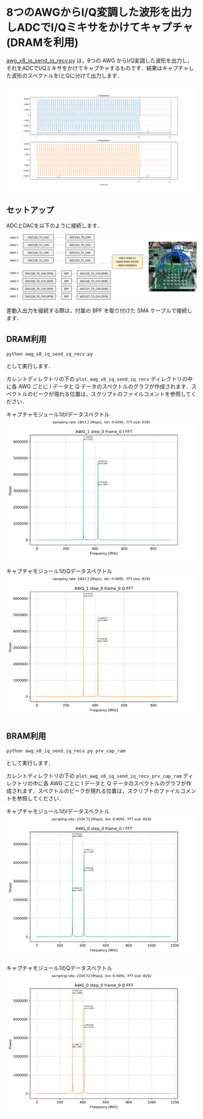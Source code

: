 # 8つのAWGからI/Q変調した波形を出力しADCでI/Qミキサをかけてキャプチャ(DRAMを利用)

[awg_x8_iq_send_iq_recv.py](../awg_x8_iq_send_iq_recv.py) は，8つの AWG からI/Q変調した波形を出力し，それをADCでI/Qミキサをかけてキャプチャするものです．結果はキャプチャした波形のスペクトルをIとQに分けて出力します．

![AWG0の被変調波](images/awg-x8-iq-send-iq-recv-example.png)

## セットアップ

ADCとDACを以下のように接続します．

![セットアップ](images/awg-x8-iq-send-iq-recv-setup.png)

差動入出力を接続する際は，付属の BPF を取り付けた SMA ケーブルで接続します．

## DRAM利用

```
python awg_x8_iq_send_iq_recv.py
```

として実行します．

カレントディレクトリの下の `plot_awg_x8_iq_send_iq_recv` ディレクトリの中に各 AWG ごとに I データと Q データのスペクトルのグラフが作成されます．スペクトルのピークが現れる位置は，スクリプトのファイルコメントを参照してください．

キャプチャモジュール1のIデータスペクトル
![キャプチャモジュール1のIデータスペクトル](images/awg-x8-iq-send-iq-recv-spectrum-i.png)

キャプチャモジュール1のQデータスペクトル
![キャプチャモジュール1のQデータスペクトル](images/awg-x8-iq-send-iq-recv-spectrum-q.png)

## BRAM利用

```
python awg_x8_iq_send_iq_recv.py prv_cap_ram
```

として実行します．

カレントディレクトリの下の `plot_awg_x8_iq_send_iq_recv_prv_cap_ram` ディレクトリの中に各 AWG ごとに I データと Q データのスペクトルのグラフが作成されます．スペクトルのピークが現れる位置は，スクリプトのファイルコメントを参照してください．

キャプチャモジュール1のIデータスペクトル
![キャプチャモジュール1のIデータスペクトル](images/awg-x8-iq-send-iq-recv-bram-spectrum-i.png)

キャプチャモジュール1のQデータスペクトル
![キャプチャモジュール1のQデータスペクトル](images/awg-x8-iq-send-iq-recv-bram-spectrum-q.png)

